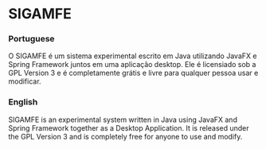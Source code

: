 # SIGAMFE #

### Portuguese ###
O SIGAMFE é um sistema experimental escrito em Java utilizando JavaFX e Spring Framework juntos em uma aplicação desktop. Ele é licensiado sob a GPL Version 3 e é completamente grátis e livre para qualquer pessoa usar e modificar.

### English ###
SIGAMFE is an experimental system written in Java using JavaFX and Spring Framework together as a Desktop Application. It is released under the GPL Version 3 and is completely free for anyone to use and modify.

